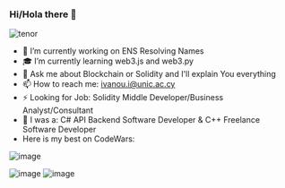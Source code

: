 ### Hi/Hola there 👋
![tenor](https://user-images.githubusercontent.com/85873435/154036621-76fe7bb6-fe25-433c-9881-680cea76237d.gif)

- 🎍 I’m currently working on ENS Resolving Names
- 🎓 I’m currently learning web3.js and web3.py
- 💬 Ask me about Blockchain or Solidity and I'll explain You everything
- 📫 How to reach me: ivanou.i@unic.ac.cy
- ⚡ Looking for Job: Solidity Middle Developer/Business Analyst/Consultant
- 🎃 I was a: C# API Backend Software Developer & C++ Freelance Software Developer
- Here is my best on CodeWars:

![image](https://user-images.githubusercontent.com/85873435/154036154-735ecb92-088a-4c5d-9dfe-10badae6f986.png)

![image](https://user-images.githubusercontent.com/85873435/154036971-63e01124-5448-4414-b779-996a14a32a3a.png)
![image](https://user-images.githubusercontent.com/85873435/154036991-38493667-98a5-4f2e-a0c0-1e3976ab67ab.png)

